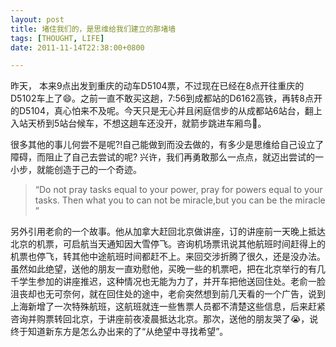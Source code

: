 ```yaml
---
layout: post
title: 堵住我们的，是思维给我们建立的那堵墙
tags: [THOUGHT, LIFE]
date: 2011-11-14T22:38:00+0800

---
```


  
昨天， 本来9点出发到重庆的动车D5104票，不过现在已经在8点开往重庆的D5102车上了😄。之前一直不敢买这趟，7:56到成都站的D6162高铁，再转8点开的D5104，真心怕来不及呢。今天只是无心并且闲庭信步的从成都站6站台，翻上入站天桥到5站台候车，不想这趟车还没开，就箭步跳进车厢鸟🙈。  
  
很多其他的事儿何尝不是呢?!自己能做到而没去做的，有多少是思维给自己设立了障碍，而阻止了自己去尝试的呢? 兴许，我们再勇敢那么一点点，就迈出尝试的一小步，就能创造于己的一个奇迹。 

> “Do not pray tasks equal to your power, pray for powers equal to your tasks. Then what you to can not be miracle,but you can be the miracle ”  
  
另外引用老俞的一个故事。他从加拿大赶回北京做讲座，订的讲座前一天晚上抵达北京的机票，可启航当天通知因大雪停飞。咨询机场票讯说其他航班时间赶得上的机票也停飞，转其他中途航班时间都赶不上。来回交涉折腾了很久，还是没办法。虽然如此绝望，送他的朋友一直劝慰他，买晚一些的机票吧，把在北京举行的有几千学生参加的讲座推迟，这种情况也无能为力了，并开车把他送回住处。老俞一脸沮丧却也无可奈何，就在回住处的途中，老俞突然想到前几天看的一个广告，说到上海新增了一次特殊航班，这航班就连一些售票人员都不清楚这些信息，后来赶紧咨询并购票转回北京，于讲座前夜凌晨抵达北京。那次，送他的朋友哭了😭，说终于知道新东方是怎么办出来的了“从绝望中寻找希望”。